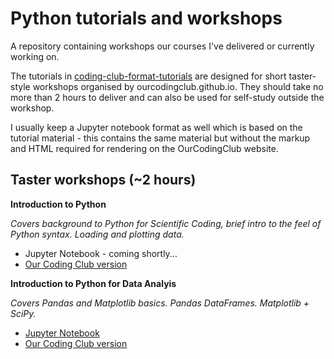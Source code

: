 # Python tutorials and workshops

A repository containing workshops our courses I've delivered or currently working on.

The tutorials in [coding-club-format-tutorials](https://github.com/dvalters/Python-tutorials/tree/master/coding-club-format-tutorials) are designed for short taster-style workshops organised by ourcodingclub.github.io. They should take no more than 2 hours to deliver and can also be used for self-study outside the workshop.

I usually keep a Jupyter notebook format as well which is based on the tutorial material - this contains the same material but without the markup and HTML required for rendering on the OurCodingClub website.

## Taster workshops (~2 hours)

**Introduction to Python** 

_Covers background to Python for Scientific Coding, brief intro to the feel of Python syntax. Loading and plotting data._

- Jupyter Notebook - coming shortly...
- [Our Coding Club version](https://ourcodingclub.github.io/2018/01/26/python-intro.html)

**Introduction to Python for Data Analyis**

_Covers Pandas and Matplotlib basics. Pandas DataFrames. Matplotlib + SciPy._

 - [Jupyter Notebook](https://github.com/dvalters/Python-tutorials/blob/master/PandasIntro.ipynb)
 - [Our Coding Club version](https://ourcodingclub.github.io/2018/04/18/pandas-python-intro.html)
